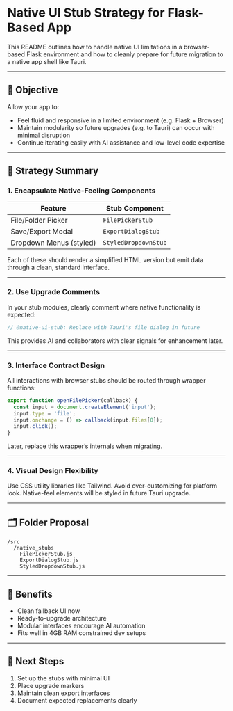 # Native UI Stub Strategy for Flask-Based App

This README outlines how to handle native UI limitations in a browser-based Flask environment and how to cleanly prepare for future migration to a native app shell like Tauri.

---

## 🎯 Objective

Allow your app to:
- Feel fluid and responsive in a limited environment (e.g. Flask + Browser)
- Maintain modularity so future upgrades (e.g. to Tauri) can occur with minimal disruption
- Continue iterating easily with AI assistance and low-level code expertise

---

## 🔧 Strategy Summary

### 1. Encapsulate Native-Feeling Components

| Feature                   | Stub Component          |
|---------------------------|--------------------------|
| File/Folder Picker        | `FilePickerStub`         |
| Save/Export Modal         | `ExportDialogStub`       |
| Dropdown Menus (styled)   | `StyledDropdownStub`     |

Each of these should render a simplified HTML version but emit data through a clean, standard interface.

---

### 2. Use Upgrade Comments

In your stub modules, clearly comment where native functionality is expected:

```js
// @native-ui-stub: Replace with Tauri's file dialog in future
```

This provides AI and collaborators with clear signals for enhancement later.

---

### 3. Interface Contract Design

All interactions with browser stubs should be routed through wrapper functions:

```js
export function openFilePicker(callback) {
  const input = document.createElement('input');
  input.type = 'file';
  input.onchange = () => callback(input.files[0]);
  input.click();
}
```

Later, replace this wrapper’s internals when migrating.

---

### 4. Visual Design Flexibility

Use CSS utility libraries like Tailwind. Avoid over-customizing for platform look. Native-feel elements will be styled in future Tauri upgrade.

---

## 🗂 Folder Proposal

```
/src
  /native_stubs
    FilePickerStub.js
    ExportDialogStub.js
    StyledDropdownStub.js
```

---

## 📌 Benefits

- Clean fallback UI now
- Ready-to-upgrade architecture
- Modular interfaces encourage AI automation
- Fits well in 4GB RAM constrained dev setups

---

## 🚀 Next Steps

1. Set up the stubs with minimal UI
2. Place upgrade markers
3. Maintain clean export interfaces
4. Document expected replacements clearly

